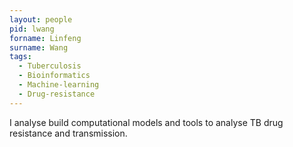 ```yaml
---
layout: people
pid: lwang
forname: Linfeng
surname: Wang
tags:
  - Tuberculosis
  - Bioinformatics
  - Machine-learning
  - Drug-resistance
---
```


I analyse build computational models and tools to analyse TB drug resistance and transmission.
